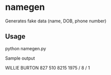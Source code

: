# namegen
Generates fake data (name, DOB, phone number)

## Usage 
python namegen.py 

Sample output

WILLIE BURTON
827 510 8215
1975 / 8 / 1
